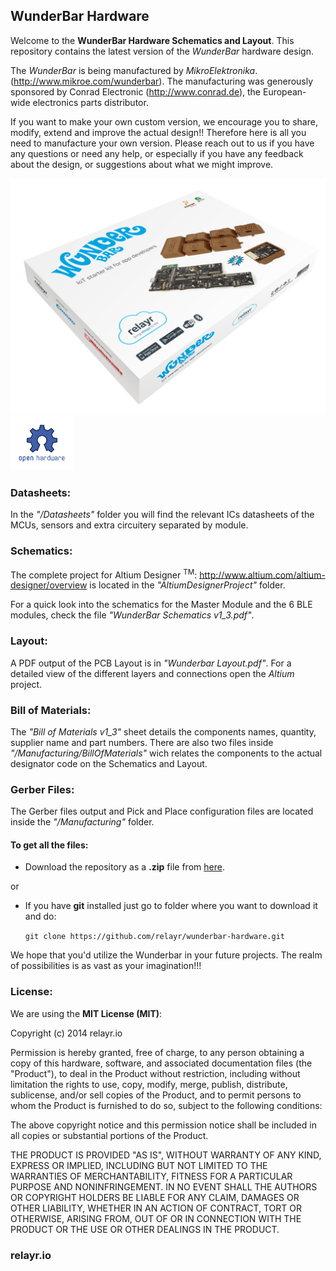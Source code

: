 WunderBar Hardware
------------

Welcome to the **WunderBar Hardware Schematics and Layout**.
This repository contains the latest version of the *WunderBar* hardware design.

The *WunderBar* is being manufactured by *MikroElektronika*.  (http://www.mikroe.com/wunderbar). The manufacturing was generously sponsored by Conrad Electronic (http://www.conrad.de), the European-wide electronics parts distributor. 

If you want to make your own custom version, we encourage you to share, modify, extend and improve the actual design!! Therefore here is all you need to manufacture your own version. Please reach out to us if you have any questions or need any help, or especially if you have any feedback about the design, or suggestions about what we might improve.

![WunderBar](./README/packaging.png)
<img src="./README/Ohw-logo.png" alt="Drawing" style="width: 100px;"/>

### Datasheets:
In the *"/Datasheets"* folder you will find the relevant ICs datasheets of the MCUs, sensors and extra circuitery separated by module.
### Schematics:
The complete project for Altium Designer <sup>TM</sup>: http://www.altium.com/altium-designer/overview is located in the *"AltiumDesignerProject"* folder.

For a quick look into the schematics for the Master Module and the 6 BLE modules, check the file *"WunderBar Schematics v1_3.pdf"*.

### Layout:
A PDF output of the PCB Layout is in *"Wunderbar Layout.pdf"*. For a detailed view of the different layers and connections open the *Altium* project.

### Bill of Materials:
The *"Bill of Materials v1_3"* sheet details the components names, quantity, supplier name and part numbers. There are also two files inside *"/Manufacturing/BillOfMaterials"* wich relates the components to the actual designator code on the Schematics and Layout.

### Gerber Files:
The Gerber files output and Pick and Place configuration files are located inside the *"/Manufacturing"* folder.

#### To get all the files:
* Download the repository as a **.zip** file from [here](https://github.com/relayr/wunderbar-hardware/archive/master.zip).

or

* If you have **git** installed just go to folder where you want to download it and do:

	`git clone https://github.com/relayr/wunderbar-hardware.git`


We hope that you'd utilize the Wunderbar in your future projects. The realm of possibilities is as vast as your imagination!!!
### License:

We are using the **MIT License (MIT)**:

Copyright (c) 2014 relayr.io

Permission is hereby granted, free of charge, to any person obtaining a copy of this hardware, software, and associated documentation files (the "Product"), to deal in the Product without restriction, including without limitation the rights to use, copy, modify, merge, publish, distribute, sublicense, and/or sell copies of the Product, and to permit persons to whom the Product is furnished to do so, subject to the following conditions:

The above copyright notice and this permission notice shall be included in all copies or substantial portions of the Product.

THE PRODUCT IS PROVIDED "AS IS", WITHOUT WARRANTY OF ANY KIND, EXPRESS OR IMPLIED, INCLUDING BUT NOT LIMITED TO THE WARRANTIES OF MERCHANTABILITY, FITNESS FOR A PARTICULAR PURPOSE AND NONINFRINGEMENT. IN NO EVENT SHALL THE AUTHORS OR COPYRIGHT HOLDERS BE LIABLE FOR ANY CLAIM, DAMAGES OR OTHER LIABILITY, WHETHER IN AN ACTION OF CONTRACT, TORT OR OTHERWISE, ARISING FROM, OUT OF OR IN CONNECTION WITH THE PRODUCT OR THE USE OR OTHER DEALINGS IN THE PRODUCT.

### relayr.io
